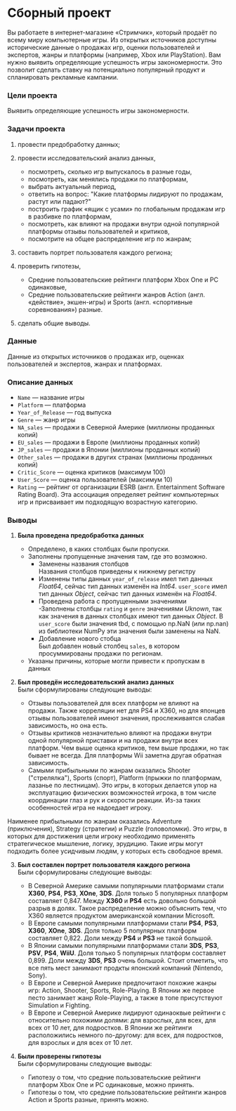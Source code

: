 # Сборный проект
Вы работаете в интернет-магазине «Стримчик», который продаёт по всему миру компьютерные игры. Из открытых источников доступны исторические данные о продажах игр, оценки пользователей и экспертов, жанры и платформы (например, Xbox или PlayStation). Вам нужно выявить определяющие успешность игры закономерности. Это позволит сделать ставку на потенциально популярный продукт и спланировать рекламные кампании.

### Цели проекта
Выявить определяющие успешность игры закономерности.  
  
### Задачи проекта
1. провести предобработку данных;
2. провести исследовательский анализ данных,
    - посмотреть, сколько игр выпускалось в разные годы,
    - посмотреть, как менялись продажи по платформам,
    - выбрать актуальный период,
    - ответить на вопрос: "Какие платформы лидируют по продажам, растут или падают?"
    - построить график «ящик с усами» по глобальным продажам игр в разбивке по платформам,
    - посмотреть, как влияют на продажи внутри одной популярной платформы отзывы пользователей и критиков,
    - посмотрите на общее распределение игр по жанрам;
3. составить портрет пользователя каждого региона;
4. проверить гипотезы,
    - Средние пользовательские рейтинги платформ Xbox One и PC одинаковые,  
    - Средние пользовательские рейтинги жанров Action (англ. «действие», экшен-игры) и Sports (англ. «спортивные соревнования») разные.

5. сделать общие выводы.

### Данные
Данные из открытых источников о продажах игр, оценках пользователей и экспертов, жанрах и платформах.

### Описание данных
- <code>Name</code> — название игры  
- <code>Platform</code> — платформа  
- <code>Year_of_Release</code> — год выпуска  
- <code>Genre</code> — жанр игры  
- <code>NA_sales</code> — продажи в Северной Америке (миллионы проданных копий)  
- <code>EU_sales</code> — продажи в Европе (миллионы проданных копий)  
- <code>JP_sales</code> — продажи в Японии (миллионы проданных копий)  
- <code>Other_sales</code> — продажи в других странах (миллионы проданных копий)  
- <code>Critic_Score</code> — оценка критиков (максимум 100)  
- <code>User_Score</code> — оценка пользователей (максимум 10)  
- <code>Rating</code> — рейтинг от организации ESRB (англ. Entertainment Software Rating Board). Эта ассоциация определяет рейтинг компьютерных игр и присваивает им подходящую возрастную категорию.

### Выводы
1. <b>Была проведена предобработка данных</b>  
    - Определено, в каких столбцах были пропуски.
    - Заполнены пропущенные значения там, где это возможно.  
        - Заменены названия столбцов   
        Названия столбцов приведены к нижнему регистру
        - Изменены типы данных
        <code>year_of_release</code> имел тип данных <i>Float64</i>, сейчас тип данных изменён на <i>Int64</i>. <code>user_score</code> имел тип данных <i>Object</i>, сейчас тип данных изменён на <i>Float64</i>.
        - Проведена работа с пропущенными значениями  
        -Заполнены столбцы <code>rating</code> и <code>genre</code> значениями <i>Uknown</i>, так как значения в данных столбцах имеют тип данных <i>Object</i>. В <code>user_score</code> были значения tbd, с помощью np.NaN (или np.nan) из библиотеки NumPy эти значения были заменены на NaN.  
        - Добавление нового стобца</b>  
        Был добавлен новый столбец <code>sales</code>, в котором просуммированы продажи по регионам.        
    - Указаны причины, которые могли привести к пропускам в данных  
  
2. <b>Был проведён исследовательский анализ данных</b>  
    Были сформулированы следующие выводы:  
    - Отзывы пользователей для всех платформ не влияют на продажи. Также корреляции нет для PS4 и X360, но для японцев отзывы пользователей имеют значения, прослеживаятся слабая зависимость, но она есть.  
    - Отзывы критиков незначительно влияют на продажи внутри одной популярной приставки и на продажи внутри всех платформ. Чем выше оценка критиков, тем выше продажи, но так бывает не всегда. Для платформы Wii заметна другая обратная зависимость.
    - Самыми прибыльными по жанрам оказались Shooter ("стрелялка"), Sports (спорт), Platform (прыжки по платформам, лазанье по лестницам). Это игры, в которых делается упор на эксплуатацию физических возможностей игрока, в том числе координации глаз и рук и скорости реакции. Из-за таких особенностей игра не надоедает игроку.  
  
Наименее прибыльными по жанрам оказались Adventure (приключения), Strategy (стратегии) и Puzzle (головоломки). Это игры, в которых для достижения цели игроку необходимо применять стратегическое мышление, логику, эрудицию. Такие игры могут подходить более усидчивым людям, у которых есть свободное время.   
    
3. <b>Был составлен портрет пользователя каждого региона</b>  
    Были сформулированы следующие выводы:   
    - В Северной Америке самыми популярными платформами стали <b>X360</b>, <b>PS4</b>, <b>PS3</b>, <b>XOne</b>, <b>3DS</b>. Доля только 5 популярных платформ составляет 0,847. Между <b>X360</b> и <b>PS4</b> есть довольно большой разрыв в долях. Такое распределение можно объяснить тем, что X360 является продуктом американской компании Microsoft.  
    - В Европе самыми популярными платформами стали <b>PS4</b>, <b>PS3</b>, <b>X360</b>, <b>XOne</b>, <b>3DS</b>. Доля только 5 популярных платформ составляет 0,822. Доли между <b>PS4</b> и <b>PS3</b> не такой большой.  
    - В Японии самыми популярными платформами стали <b>3DS</b>, <b>PS3</b>, <b>PSV</b>, <b>PS4</b>, <b>WiiU</b>. Доля только 5 популярных платформ составляет 0,899. Доли между <b>3DS</b>, <b>PS3</b> очень большой. Стоит отметить, что все пять мест занимают продкты японский компаний (Nintendo, Sony).  
    - В Европе и Северной Америке предпочитают похожие жанры игр: Action, Shooter, Sports, Role-Playing. В Японии же первое песто занимает жанр Role-Playing, а также в топе присутствуют Simulation и Fighting.  
    - В Европе и Северной Америке лидируют одинаоквые рейтинги с относительно похожими долями: для взрослых, для всех, для всех от 10 лет, для подростков. В Японии же рейтинги расположились немного по-другому: для всех, для подростков, для взрослых и для всех от 10 лет.  
     
4. <b>Были проверены гипотезы</b>  
    Были сформулированы следующие выводы:  
    - Гипотезу о том, что средние пользовательские рейтинги платформ Xbox One и PC одинаковые, можно принять.
    - Гипотезы о том, что средние пользовательские рейтинги жанров Action и Sports разные, принять можно.
